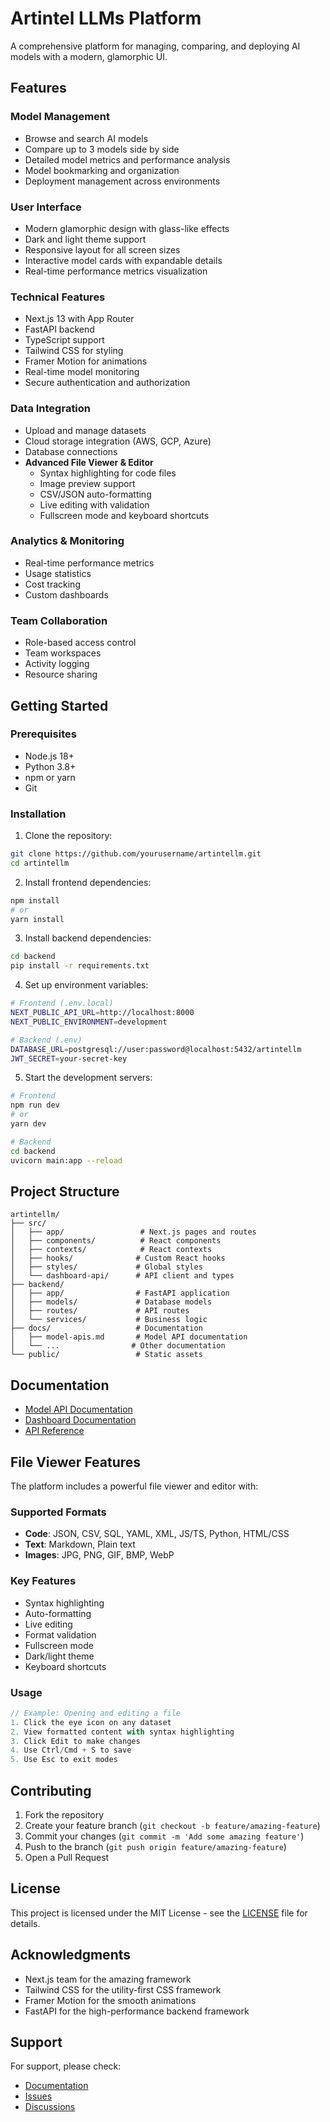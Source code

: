# Artintel LLMs Platform

A comprehensive platform for managing, comparing, and deploying AI models with a modern, glamorphic UI.

## Features

### Model Management
- Browse and search AI models
- Compare up to 3 models side by side
- Detailed model metrics and performance analysis
- Model bookmarking and organization
- Deployment management across environments

### User Interface
- Modern glamorphic design with glass-like effects
- Dark and light theme support
- Responsive layout for all screen sizes
- Interactive model cards with expandable details
- Real-time performance metrics visualization

### Technical Features
- Next.js 13 with App Router
- FastAPI backend
- TypeScript support
- Tailwind CSS for styling
- Framer Motion for animations
- Real-time model monitoring
- Secure authentication and authorization

### Data Integration
- Upload and manage datasets
- Cloud storage integration (AWS, GCP, Azure)
- Database connections
- **Advanced File Viewer & Editor**
  - Syntax highlighting for code files
  - Image preview support
  - CSV/JSON auto-formatting
  - Live editing with validation
  - Fullscreen mode and keyboard shortcuts

### Analytics & Monitoring
- Real-time performance metrics
- Usage statistics
- Cost tracking
- Custom dashboards

### Team Collaboration
- Role-based access control
- Team workspaces
- Activity logging
- Resource sharing

## Getting Started

### Prerequisites
- Node.js 18+
- Python 3.8+
- npm or yarn
- Git

### Installation

1. Clone the repository:
```bash
git clone https://github.com/yourusername/artintellm.git
cd artintellm
```

2. Install frontend dependencies:
```bash
npm install
# or
yarn install
```

3. Install backend dependencies:
```bash
cd backend
pip install -r requirements.txt
```

4. Set up environment variables:
```bash
# Frontend (.env.local)
NEXT_PUBLIC_API_URL=http://localhost:8000
NEXT_PUBLIC_ENVIRONMENT=development

# Backend (.env)
DATABASE_URL=postgresql://user:password@localhost:5432/artintellm
JWT_SECRET=your-secret-key
```

5. Start the development servers:
```bash
# Frontend
npm run dev
# or
yarn dev

# Backend
cd backend
uvicorn main:app --reload
```

## Project Structure

```
artintellm/
├── src/
│   ├── app/                 # Next.js pages and routes
│   ├── components/          # React components
│   ├── contexts/            # React contexts
│   ├── hooks/              # Custom React hooks
│   ├── styles/             # Global styles
│   └── dashboard-api/      # API client and types
├── backend/
│   ├── app/                # FastAPI application
│   ├── models/             # Database models
│   ├── routes/             # API routes
│   └── services/           # Business logic
├── docs/                   # Documentation
│   ├── model-apis.md       # Model API documentation
│   └── ...                # Other documentation
└── public/                 # Static assets
```

## Documentation

- [Model API Documentation](docs/model-apis.md)
- [Dashboard Documentation](docs/dashboard.md)
- [API Reference](docs/api-reference.md)

## File Viewer Features

The platform includes a powerful file viewer and editor with:

### Supported Formats
- **Code**: JSON, CSV, SQL, YAML, XML, JS/TS, Python, HTML/CSS
- **Text**: Markdown, Plain text
- **Images**: JPG, PNG, GIF, BMP, WebP

### Key Features
- Syntax highlighting
- Auto-formatting
- Live editing
- Format validation
- Fullscreen mode
- Dark/light theme
- Keyboard shortcuts

### Usage
```typescript
// Example: Opening and editing a file
1. Click the eye icon on any dataset
2. View formatted content with syntax highlighting
3. Click Edit to make changes
4. Use Ctrl/Cmd + S to save
5. Use Esc to exit modes
```

## Contributing

1. Fork the repository
2. Create your feature branch (`git checkout -b feature/amazing-feature`)
3. Commit your changes (`git commit -m 'Add some amazing feature'`)
4. Push to the branch (`git push origin feature/amazing-feature`)
5. Open a Pull Request

## License

This project is licensed under the MIT License - see the [LICENSE](LICENSE) file for details.

## Acknowledgments

- Next.js team for the amazing framework
- Tailwind CSS for the utility-first CSS framework
- Framer Motion for the smooth animations
- FastAPI for the high-performance backend framework

## Support

For support, please check:
- [Documentation](docs/dashboard.md)
- [Issues](https://github.com/yourusername/artintellm/issues)
- [Discussions](https://github.com/yourusername/artintellm/discussions)
